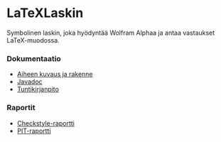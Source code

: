 # LaTeXLaskin
Symbolinen laskin, joka hyödyntää Wolfram Alphaa ja antaa vastaukset
LaTeX-muodossa.
### Dokumentaatio
- [Aiheen kuvaus ja rakenne](https://github.com/thalvari/LaTeXLaskin/blob/master/dokumentaatio/aiheenKuvausJaRakenne.md)
- [Javadoc](https://htmlpreview.github.io/?https://github.com/thalvari/LaTeXLaskin/blob/master/javadoc/index.html)
- [Tuntikirjanpito](https://github.com/thalvari/LaTeXLaskin/blob/master/dokumentaatio/tuntikirjanpito.md)
### Raportit
- [Checkstyle-raportti](https://htmlpreview.github.io/?https://github.com/thalvari/LaTeXLaskin/blob/master/dokumentaatio/checkstyle-raportti/checkstyle.html)
- [PIT-raportti](https://htmlpreview.github.io/?https://github.com/thalvari/LaTeXLaskin/blob/master/dokumentaatio/pit-raportti/index.html)
